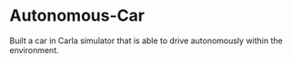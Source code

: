 # Autonomous-Car
Built a car in Carla simulator that is able to drive autonomously within the environment.
